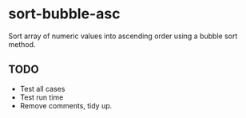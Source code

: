 sort-bubble-asc
===============

Sort array of numeric values into ascending order using a bubble sort method.

## TODO
+ Test all cases
+ Test run time
+ Remove comments, tidy up.
